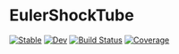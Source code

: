 # EulerShockTube

[![Stable](https://img.shields.io/badge/docs-stable-blue.svg)](https://archermarx.github.io/EulerShockTube.jl/stable)
[![Dev](https://img.shields.io/badge/docs-dev-blue.svg)](https://archermarx.github.io/EulerShockTube.jl/dev)
[![Build Status](https://github.com/archermarx/EulerShockTube.jl/workflows/CI/badge.svg)](https://github.com/archermarx/EulerShockTube.jl/actions)
[![Coverage](https://codecov.io/gh/archermarx/EulerShockTube.jl/branch/master/graph/badge.svg)](https://codecov.io/gh/archermarx/EulerShockTube.jl)
